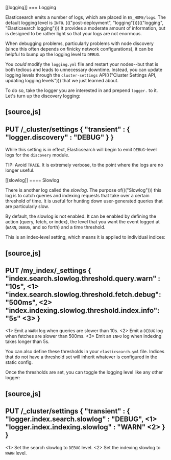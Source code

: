 [[logging]]
=== Logging

Elasticsearch emits a number of logs, which are placed in  `ES_HOME/logs`.
The default logging level is `INFO`. ((("post-deployment", "logging")))((("logging", "Elasticsearch logging"))) It provides a moderate amount of information,
but is designed to be rather light so that your logs are not enormous.

When debugging problems, particularly problems with node discovery (since this
often depends on finicky network configurations), it can be helpful to bump
up the logging level to `DEBUG`.

You _could_ modify the `logging.yml` file and restart your nodes--but that is
both tedious and leads to unnecessary downtime.  Instead, you can update logging
levels through the `cluster-settings` API((("Cluster Settings API, updating logging levels"))) that we just learned about.

To do so, take the logger you are interested in and prepend `logger.` to it.
Let's turn up the discovery logging:

[source,js]
----
PUT /_cluster/settings
{
    "transient" : {
        "logger.discovery" : "DEBUG"
    }
}
----

While this setting is in effect, Elasticsearch will begin to emit `DEBUG`-level
logs for the `discovery` module.

TIP: Avoid `TRACE`. It is extremely verbose, to the point where the logs
are no longer useful.

[[slowlog]]
==== Slowlog

There is another log called the _slowlog_.  The purpose of((("Slowlog"))) this log is to catch
queries and indexing requests that take over a certain threshold of time.
It is useful for hunting down user-generated queries that are particularly slow.

By default, the slowlog is not enabled.  It can be enabled by defining the action
(query, fetch, or index), the level that you want the event logged at (`WARN`, `DEBUG`,
and so forth) and a time threshold.

This is an index-level setting, which means it is applied to individual indices:

[source,js]
----
PUT /my_index/_settings
{
    "index.search.slowlog.threshold.query.warn" : "10s", <1>
    "index.search.slowlog.threshold.fetch.debug": "500ms", <2>
    "index.indexing.slowlog.threshold.index.info": "5s" <3>
}
----
<1> Emit a `WARN` log when queries are slower than 10s.
<2> Emit a `DEBUG` log when fetches are slower than 500ms.
<3> Emit an `INFO` log when indexing takes longer than 5s.

You can also define these thresholds in your `elasticsearch.yml` file.  Indices
that do not have a threshold set will inherit whatever is configured in the
static config.

Once the thresholds are set, you can toggle the logging level like any other
logger:

[source,js]
----
PUT /_cluster/settings
{
    "transient" : {
        "logger.index.search.slowlog" : "DEBUG", <1>
        "logger.index.indexing.slowlog" : "WARN" <2>
    }
}
----
<1> Set the search slowlog to `DEBUG` level.
<2> Set the indexing slowlog to `WARN` level.


